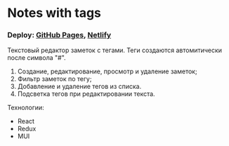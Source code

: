 # Notes with tags

### Deploy: [GitHub Pages](https://suhobski.github.io/notes-with-tags/ "https://suhobski.github.io/notes-with-tags/"), [Netlify](https://admiring-lovelace-79415d.netlify.app/ "https://admiring-lovelace-79415d.netlify.app/" )

Текстовый редактор заметок с тегами. 
Теги создаются автомитически после символа "#". 

1. Создание, редактирование, просмотр и удаление заметок;
2. Фильтр заметок по тегу;
3. Добавление и удаление тегов из списка.
4. Подсветка тегов при редактировании текста.

Технологии:
* React
* Redux
* MUI
